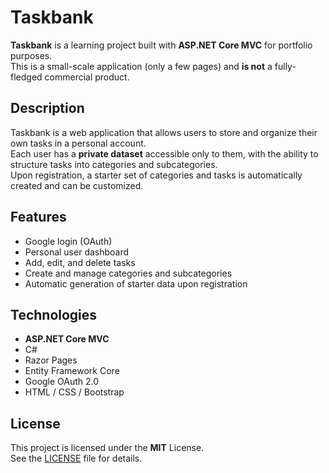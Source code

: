 # Taskbank

**Taskbank** is a learning project built with **ASP.NET Core MVC** for portfolio purposes.  
This is a small-scale application (only a few pages) and **is not** a fully-fledged commercial product.

## Description
Taskbank is a web application that allows users to store and organize their own tasks in a personal account.  
Each user has a **private dataset** accessible only to them, with the ability to structure tasks into categories and subcategories.  
Upon registration, a starter set of categories and tasks is automatically created and can be customized.

## Features
- Google login (OAuth)
- Personal user dashboard
- Add, edit, and delete tasks
- Create and manage categories and subcategories
- Automatic generation of starter data upon registration

## Technologies
- **ASP.NET Core MVC**
- C#
- Razor Pages
- Entity Framework Core
- Google OAuth 2.0
- HTML / CSS / Bootstrap

## License
This project is licensed under the **MIT** License.  
See the [LICENSE](LICENSE) file for details.
